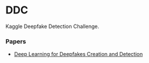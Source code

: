 # DDC
Kaggle Deepfake Detection Challenge.


### Papers

* [Deep Learning for Deepfakes Creation and Detection](https://arxiv.org/pdf/1909.11573.pdf)
